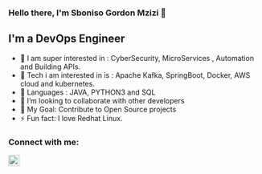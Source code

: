 ### Hello there, I'm Sboniso Gordon Mzizi 👋


## I'm a DevOps Engineer

- 🔭 I am super interested in : CyberSecurity, MicroServices , Automation and Building APIs.
- 🌱 Tech i am interested in is : Apache Kafka, SpringBoot, Docker, AWS cloud and  kubernetes.
- 🌱 Languages : JAVA, PYTHON3 and SQL
- 👯 I’m looking to collaborate with other developers
- 🥅 My Goal: Contribute to Open Source projects
- ⚡ Fun fact: I love Redhat Linux.


### Connect with me:


[<img align="left" alt="codeSTACKr | LinkedIn" width="22px" src="https://cdn.jsdelivr.net/npm/simple-icons@v3/icons/linkedin.svg" />][linkedin]



[linkedin]:https://www.linkedin.com/in/sboniso-g-mzizi
